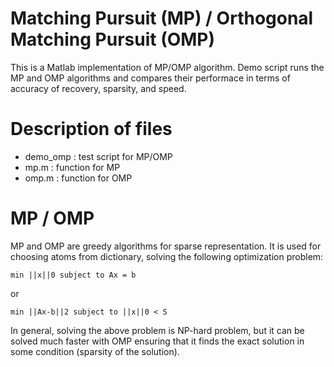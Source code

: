 # Matching Pursuit (MP) / Orthogonal Matching Pursuit (OMP)
This is a Matlab implementation of MP/OMP algorithm. Demo script runs the MP and OMP algorithms and compares their performace in terms of accuracy of recovery, sparsity, and speed.

# Description of files
- demo_omp : test script for MP/OMP
- mp.m : function for MP
- omp.m : function for OMP

# MP / OMP
MP and OMP are greedy algorithms for sparse representation. It is used for choosing atoms from dictionary, solving the following optimization problem:

``` min ||x||0 subject to Ax = b ```

or

``` min ||Ax-b||2 subject to ||x||0 < S ```

In general, solving the above problem is NP-hard problem, but it can be solved much faster with OMP ensuring that it finds the exact solution in some condition (sparsity of the solution).


